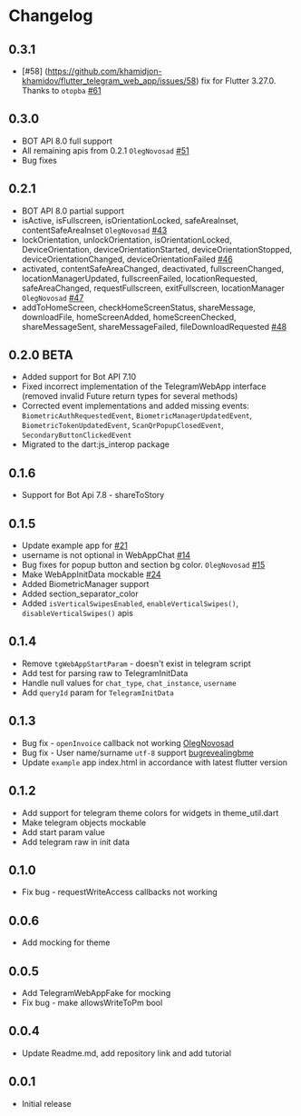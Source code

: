# Changelog

## 0.3.1
* [#58] (https://github.com/khamidjon-khamidov/flutter_telegram_web_app/issues/58) fix for Flutter 3.27.0. Thanks to `otopba` [#61](https://github.com/khamidjon-khamidov/flutter_telegram_web_app/pull/61)

## 0.3.0
* BOT API 8.0 full support
* All remaining apis from 0.2.1 `OlegNovosad` [#51](https://github.com/khamidjon-khamidov/flutter_telegram_web_app/pull/51)
* Bug fixes

## 0.2.1
* BOT API 8.0 partial support
* isActive, isFullscreen, isOrientationLocked, safeAreaInset, contentSafeAreaInset `OlegNovosad` [#43](https://github.com/khamidjon-khamidov/flutter_telegram_web_app/pull/43)
* lockOrientation, unlockOrientation, isOrientationLocked, DeviceOrientation, deviceOrientationStarted, deviceOrientationStopped, deviceOrientationChanged, deviceOrientationFailed [#46](https://github.com/khamidjon-khamidov/flutter_telegram_web_app/pull/46)
* activated, contentSafeAreaChanged, deactivated, fullscreenChanged, locationManagerUpdated, fullscreenFailed, locationRequested, safeAreaChanged, requestFullscreen, exitFullscreen, locationManager `OlegNovosad` [#47](https://github.com/khamidjon-khamidov/flutter_telegram_web_app/pull/47)
* addToHomeScreen, checkHomeScreenStatus, shareMessage, downloadFile, homeScreenAdded, homeScreenChecked, shareMessageSent, shareMessageFailed, fileDownloadRequested [#48](https://github.com/khamidjon-khamidov/flutter_telegram_web_app/pull/48)

## 0.2.0 BETA
* Added support for Bot API 7.10
* Fixed incorrect implementation of the TelegramWebApp interface (removed invalid Future<T> return types for several methods)
* Corrected event implementations and added missing events: `BiometricAuthRequestedEvent`, `BiometricManagerUpdatedEvent`, `BiometricTokenUpdatedEvent`, `ScanQrPopupClosedEvent`, `SecondaryButtonClickedEvent`
* Migrated to the dart:js_interop package

## 0.1.6
* Support for Bot Api 7.8 - shareToStory

## 0.1.5
* Update example app for [#21](https://github.com/khamidjon-khamidov/flutter_telegram_web_app/issues/21)
* username is not optional in WebAppChat [#14](https://github.com/khamidjon-khamidov/flutter_telegram_web_app/issues/14)
* Bug fixes for popup button and section bg color. `OlegNovosad` [#15](https://github.com/khamidjon-khamidov/flutter_telegram_web_app/issues/15)
* Make WebAppInitData mockable [#24](https://github.com/khamidjon-khamidov/flutter_telegram_web_app/pull/24)
* Added BiometricManager support
* Added section_separator_color
* Added `isVerticalSwipesEnabled`, `enableVerticalSwipes()`, `disableVerticalSwipes()` apis

## 0.1.4
* Remove `tgWebAppStartParam` - doesn't exist in telegram script
* Add test for parsing raw to TelegramInitData
* Handle null values for `chat_type`, `chat_instance`, `username`
* Add `queryId` param for `TelegramInitData`

## 0.1.3

* Bug fix - `openInvoice` callback not working [OlegNovosad](https://github.com/khamidjon-khamidov/flutter_telegram_web_app/pull/5)
* Bug fix - User name/surname `utf-8` support [bugrevealingbme](https://github.com/khamidjon-khamidov/flutter_telegram_web_app/pull/4)
* Update `example` app index.html in accordance with latest flutter version

## 0.1.2

* Add support for telegram theme colors for widgets in theme_util.dart
* Make telegram objects mockable
* Add start param value
* Add telegram raw in init data

## 0.1.0

* Fix bug - requestWriteAccess callbacks not working

## 0.0.6

* Add mocking for theme

## 0.0.5

* Add TelegramWebAppFake for mocking
* Fix bug - make allowsWriteToPm bool

## 0.0.4

* Update Readme.md, add repository link and add tutorial

## 0.0.1

* Initial release

